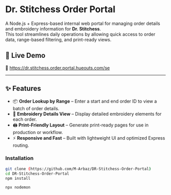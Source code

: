 # Dr. Stitchess Order Portal

A Node.js + Express-based internal web portal for managing order details and embroidery information for **Dr. Stitchess**.  
This tool streamlines daily operations by allowing quick access to order data, range-based filtering, and print-ready views.

## 🚀 Live Demo
🔗 https://dr.stitchess.order.portal.hueouts.com/se

---

## ✨ Features

- 📦 **Order Lookup by Range** – Enter a start and end order ID to view a batch of order details.
- 🧵 **Embroidery Details View** – Display detailed embroidery elements for each order.
- 🖨️ **Print-Friendly Layout** – Generate print-ready pages for use in production or workflow.
- ⚡ **Responsive and Fast** – Built with lightweight UI and optimized Express routing.

### Installation

```bash
git clone (https://github.com/M-Arbaz/DR-Stitchess-Order-Portal)
cd DR-Stitchess-Order-Portal
npm install
```
```Start 
npx nodemon
